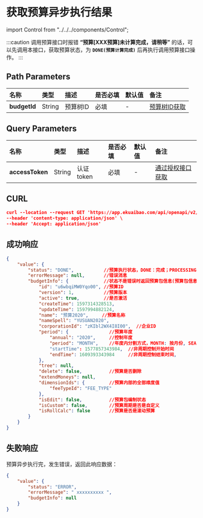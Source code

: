 # 获取预算异步执行结果

import Control from "../../../components/Control";

<Control
method="GET"
url="/api/openapi/v2/budgets/$`budgetId`/async"
/>

:::caution
调用预算接口时报错 **“预算[XXX预算]未计算完成，请稍等”** 的话，可以先调用本接口，获取预算状态，为 **`DONE(预算计算完成)`** 后再执行调用预算接口操作。
:::

## Path Parameters

| 名称 | 类型 | 描述 | 是否必填 | 默认值 | 备注 |
| :--- | :--- | :--- | :--- |:--- | :--- |
| **budgetId** | String | 预算树ID | 必填 | - | [预算树ID获取](/docs/open-api/budget/get-budget-list) |

## Query Parameters

| 名称 | 类型 | 描述 | 是否必填 | 默认值 | 备注 |
| :--- | :--- | :--- | :--- |:--- | :--- |
| **accessToken** | String | 认证token | 必填 | - | [通过授权接口获取](/docs/open-api/getting-started/auth) |

## CURL
```json
curl --location --request GET 'https://app.ekuaibao.com/api/openapi/v2/budgets/$u6wbqiMW0Yqo00/async?accessToken=KS4btJTf3o5o00' \
--header 'content-type: application/json' \
--header 'Accept: application/json'
```

## 成功响应
```json
{
    "value": {
        "status": "DONE",           //预算执行状态，DONE：完成；PROCESSING：计算中；ERROR：上次执行错误
        "errorMessage": null,       //错误消息
        "budgetInfo": {             //状态不是错误时返回预算包信息(预算包信息，同获取预算接口)
            "id": "u6wbqiMW0Yqo00", //预算ID
            "version": 1,           //预算版本
            "active": true,         //是否激活
            "createTime": 1597314328513,
            "updateTime": 1597994882124,
            "name": "预算2020",     //预算名称
            "nameSpell": "YUSUAN2020",  
            "corporationId": "zKIbl2WX4I8I00",  //企业ID
            "period": {               //预算年度
                "annual": "2020",     //控制年度
                "period": "MONTH",    //年度内分割方式，MONTH: 按月份, SEASON: 按季度, HALF_YEAR: 半年, YEAR: 整年, null: 非周期控制。
                "startTime": 1577857343984,  //非周期控制开始时间
                "endTime": 1609393343984     //非周期控制结束时间,
            },
            "tree": null,
            "delete": false,          //预算是否删除
            "extendMoneys": null,
            "dimensionIds": {         //预算内部的全部维度值
                "feeTypeId": "FEE_TYPE" 
            },
            "isEdit": false,          //预算包编制状态
            "isCustom": false,        //预算周期是否是自定义
            "isRollCalc": false       //预算是否是滚动预算
        }
    }
}
```

## 失败响应
预算异步执行完，发生错误，返回此响应数据：
```json
{
    "value": {
        "status": "ERROR",
        "errorMessage": " xxxxxxxxxx ",
        "budgetInfo": null
    }
}
```


